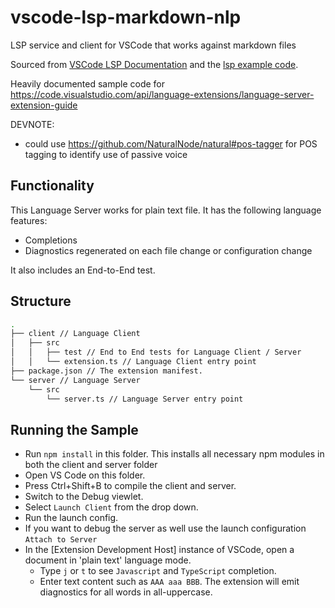 # vscode-lsp-markdown-nlp

LSP service and client for VSCode that works against markdown files

Sourced from [VSCode LSP Documentation](https://code.visualstudio.com/api/language-extensions/language-server-extension-guide)
and the [lsp example code](https://github.com/microsoft/vscode-extension-samples/tree/master/lsp-sample).

Heavily documented sample code for <https://code.visualstudio.com/api/language-extensions/language-server-extension-guide>

DEVNOTE:

- could use <https://github.com/NaturalNode/natural#pos-tagger> for POS tagging to identify use of passive voice
  
## Functionality

This Language Server works for plain text file. It has the following language features:

- Completions
- Diagnostics regenerated on each file change or configuration change

It also includes an End-to-End test.

## Structure

```bash
.
├── client // Language Client
│   ├── src
│   │   ├── test // End to End tests for Language Client / Server
│   │   └── extension.ts // Language Client entry point
├── package.json // The extension manifest.
└── server // Language Server
    └── src
        └── server.ts // Language Server entry point
```

## Running the Sample

- Run `npm install` in this folder. This installs all necessary npm modules in both the client and server folder
- Open VS Code on this folder.
- Press Ctrl+Shift+B to compile the client and server.
- Switch to the Debug viewlet.
- Select `Launch Client` from the drop down.
- Run the launch config.
- If you want to debug the server as well use the launch configuration `Attach to Server`
- In the [Extension Development Host] instance of VSCode, open a document in 'plain text' language mode.
  - Type `j` or `t` to see `Javascript` and `TypeScript` completion.
  - Enter text content such as `AAA aaa BBB`. The extension will emit diagnostics for all words in all-uppercase.
